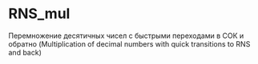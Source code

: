 # RNS_mul
Перемножение десятичных чисел с быстрыми переходами в СОК и обратно (Multiplication of decimal numbers with quick transitions to RNS and back)
